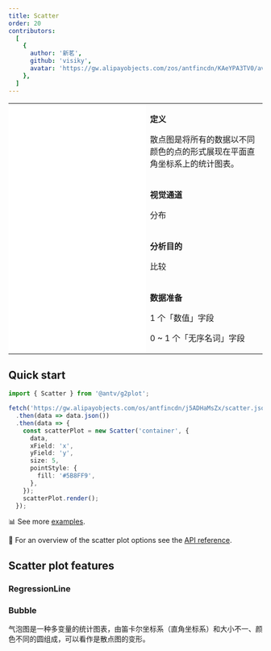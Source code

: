 ```yaml
---
title: Scatter
order: 20
contributors:
  [
    {
      author: '新茗',
      github: 'visiky',
      avatar: 'https://gw.alipayobjects.com/zos/antfincdn/KAeYPA3TV0/avatar.jpeg',
    },
  ]
---
```


<div class="manual-docs">

 <div data-card-type="block" data-lake-card="table" id="pLwYV" class="">
    <table class="lake-table" style="width: 100%; outline: none; border-collapse: collapse;">
      <colgroup>
        <col width="425" span="1">
        <col width="340" span="1">
      </colgroup>
      <tbody>
        <tr style="height: 33px;">
          <td colspan="1" rowspan="4" style="background:#fff">
            <playground path='scatter/scatter/demo/color-mapping.ts' rid='rect1'></playground>
          </td>
          <td class="style1">
          <p><strong>定义</strong></p>
            <p><span class="lake-fontsize-12">散点图是将所有的数据以不同颜色的点的形式展现在平面直角坐标系上的统计图表。</span></p>
          </td>
        </tr>
        <tr style="height: 33px;">
          <td class="style1">
            <p><strong>视觉通道</strong></p>
            <p><span class="lake-fontsize-12">分布</span></p>
          </td>
        </tr>
        <tr style="height: 33px;">
          <td colspan="1">
            <p><strong>分析目的</strong></p>
            <p><span class="lake-fontsize-12">比较</span></p>
          </td>
        </tr>
        <tr style="height: 33px;">
          <td colspan="1">
            <p><strong>数据准备</strong></p>
            <p><span class="lake-fontsize-12">1 个「数值」字段</span></p>
               <p><span class="lake-fontsize-12">0 ~ 1 个「无序名词」字段</span></p>
          </td>
        </tr>
      </tbody>
    </table>
  </div>

## Quick start

<div class='sign'>

```ts
import { Scatter } from '@antv/g2plot';

fetch('https://gw.alipayobjects.com/os/antfincdn/j5ADHaMsZx/scatter.json')
  .then(data => data.json())
  .then(data => {
    const scatterPlot = new Scatter('container', {
      data,
      xField: 'x',
      yField: 'y',
      size: 5,
      pointStyle: {
        fill: '#5B8FF9',
      },
    });
    scatterPlot.render();
  });
```

</div>

📊 See more <a href="/en/examples/scatter/scatter" target='blank'>examples</a>.

🎨 For an overview of the scatter plot options see the [API reference](/en/docs/api/plots/scatter).

## Scatter plot features

### RegressionLine

<playground path='scatter/scatter/demo/line.ts' rid='rect2'></playground>

### Bubble

气泡图是一种多变量的统计图表，由笛卡尔坐标系（直角坐标系）和大小不一、颜色不同的圆组成，可以看作是散点图的变形。

<playground path='scatter/bubble/demo/quadrant.ts' rid='rect3'></playground>

</div>